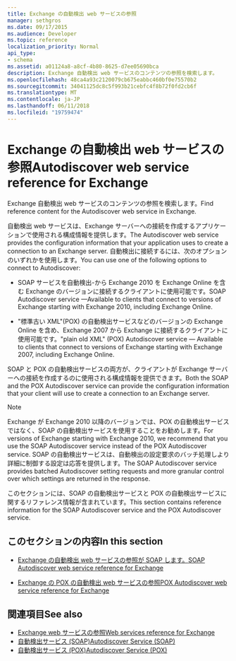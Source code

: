 ```yaml
---
title: Exchange の自動検出 web サービスの参照
manager: sethgros
ms.date: 09/17/2015
ms.audience: Developer
ms.topic: reference
localization_priority: Normal
api_type:
- schema
ms.assetid: a01124a8-a8cf-4b80-8625-d7ee05690bca
description: Exchange 自動検出 web サービスのコンテンツの参照を検索します。
ms.openlocfilehash: 48ca4a93c2120079cb675eabbc460bf0e75570b2
ms.sourcegitcommit: 34041125dc8c5f993b21cebfc4f8b72f0fd2cb6f
ms.translationtype: MT
ms.contentlocale: ja-JP
ms.lasthandoff: 06/11/2018
ms.locfileid: "19759474"
---
```

# <a name="autodiscover-web-service-reference-for-exchange"></a><span data-ttu-id="e0821-103">Exchange の自動検出 web サービスの参照</span><span class="sxs-lookup"><span data-stu-id="e0821-103">Autodiscover web service reference for Exchange</span></span>

<span data-ttu-id="e0821-104">Exchange 自動検出 web サービスのコンテンツの参照を検索します。</span><span class="sxs-lookup"><span data-stu-id="e0821-104">Find reference content for the Autodiscover web service in Exchange.</span></span>
  
<span data-ttu-id="e0821-105">自動検出 web サービスは、Exchange サーバーへの接続を作成するアプリケーションで使用される構成情報を提供します。</span><span class="sxs-lookup"><span data-stu-id="e0821-105">The Autodiscover web service provides the configuration information that your application uses to create a connection to an Exchange server.</span></span> <span data-ttu-id="e0821-106">自動検出に接続するには、次のオプションのいずれかを使用します。</span><span class="sxs-lookup"><span data-stu-id="e0821-106">You can use one of the following options to connect to Autodiscover:</span></span>
  
- <span data-ttu-id="e0821-107">SOAP サービスを自動検出-から Exchange 2010 を Exchange Online を含む Exchange のバージョンに接続するクライアントに使用可能です。</span><span class="sxs-lookup"><span data-stu-id="e0821-107">SOAP Autodiscover service —Available to clients that connect to versions of Exchange starting with Exchange 2010, including Exchange Online.</span></span>
    
- <span data-ttu-id="e0821-108">"標準古い XML"(POX) の自動検出サービスなどのバージョンの Exchange Online を含め、Exchange 2007 から Exchange に接続するクライアントに使用可能です。</span><span class="sxs-lookup"><span data-stu-id="e0821-108">"plain old XML" (POX) Autodiscover service — Available to clients that connect to versions of Exchange starting with Exchange 2007, including Exchange Online.</span></span> 
    
<span data-ttu-id="e0821-109">SOAP と POX の自動検出サービスの両方が、クライアントが Exchange サーバーへの接続を作成するのに使用される構成情報を提供できます。</span><span class="sxs-lookup"><span data-stu-id="e0821-109">Both the SOAP and the POX Autodiscover service can provide the configuration information that your client will use to create a connection to an Exchange server.</span></span>
  
> [!NOTE]
> <span data-ttu-id="e0821-110">Exchange が Exchange 2010 以降のバージョンでは、POX の自動検出サービスではなく、SOAP の自動検出サービスを使用することをお勧めします。</span><span class="sxs-lookup"><span data-stu-id="e0821-110">For versions of Exchange starting with Exchange 2010, we recommend that you use the SOAP Autodiscover service instead of the POX Autodiscover service.</span></span> <span data-ttu-id="e0821-111">SOAP の自動検出サービスは、自動検出の設定要求のバッチ処理しより詳細に制御する設定は応答を提供します。</span><span class="sxs-lookup"><span data-stu-id="e0821-111">The SOAP Autodiscover service provides batched Autodiscover setting requests and more granular control over which settings are returned in the response.</span></span> 
  
<span data-ttu-id="e0821-112">このセクションには、SOAP の自動検出サービスと POX の自動検出サービスに関するリファレンス情報が含まれています。</span><span class="sxs-lookup"><span data-stu-id="e0821-112">This section contains reference information for the SOAP Autodiscover service and the POX Autodiscover service.</span></span>
  
## <a name="in-this-section"></a><span data-ttu-id="e0821-113">このセクションの内容</span><span class="sxs-lookup"><span data-stu-id="e0821-113">In this section</span></span>
<span data-ttu-id="e0821-114"><a name="bk_InThisSection"> </a></span><span class="sxs-lookup"><span data-stu-id="e0821-114"></span></span>

- [<span data-ttu-id="e0821-115">Exchange の自動検出 web サービスの参照が SOAP します。</span><span class="sxs-lookup"><span data-stu-id="e0821-115">SOAP Autodiscover web service reference for Exchange</span></span>](soap-autodiscover-web-service-reference-for-exchange.md)
    
- [<span data-ttu-id="e0821-116">Exchange の POX の自動検出 web サービスの参照</span><span class="sxs-lookup"><span data-stu-id="e0821-116">POX Autodiscover web service reference for Exchange</span></span>](pox-autodiscover-web-service-reference-for-exchange.md)
    
## <a name="see-also"></a><span data-ttu-id="e0821-117">関連項目</span><span class="sxs-lookup"><span data-stu-id="e0821-117">See also</span></span>

- [<span data-ttu-id="e0821-118">Exchange web サービスの参照</span><span class="sxs-lookup"><span data-stu-id="e0821-118">Web services reference for Exchange</span></span>](web-services-reference-for-exchange.md)
- [<span data-ttu-id="e0821-119">自動検出サービス (SOAP)</span><span class="sxs-lookup"><span data-stu-id="e0821-119">Autodiscover Service (SOAP)</span></span>](http://msdn.microsoft.com/library/e24d1a1f-0d20-4bd9-ae4c-9112ecacea78%28Office.15%29.aspx)
- [<span data-ttu-id="e0821-120">自動検出サービス (POX)</span><span class="sxs-lookup"><span data-stu-id="e0821-120">Autodiscover Service (POX)</span></span>](http://msdn.microsoft.com/library/13c54de3-a91c-4424-8732-99dd8f2162ec%28Office.15%29.aspx)
    


